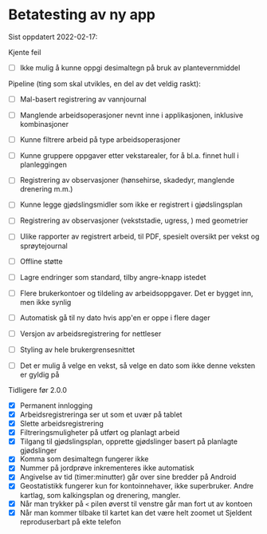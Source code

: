 # Betatesting av ny app

Sist oppdatert 2022-02-17:

Kjente feil
- [ ] Ikke mulig å kunne oppgi desimaltegn på bruk av plantevernmiddel

Pipeline (ting som skal utvikles, en del av det veldig raskt):
- [ ] Mal-basert registrering av vannjournal
- [ ] Manglende arbeidsoperasjoner nevnt inne i applikasjonen, inklusive kombinasjoner
- [ ] Kunne filtrere arbeid på type arbeidsoperasjoner
- [ ] Kunne gruppere oppgaver etter vekstarealer, for å bl.a. finnet hull i planleggingen
- [ ] Registrering av observasjoner (hønsehirse, skadedyr, manglende drenering m.m.)
- [ ] Kunne legge gjødslingsmidler som ikke er registrert i gjødslingsplan
- [ ] Registrering av observasjoner (vekststadie, ugress, ) med geometrier
- [ ] Ulike rapporter av registrert arbeid, til PDF, spesielt oversikt per vekst og sprøytejournal
- [ ] Offline støtte
- [ ] Lagre endringer som standard, tilby angre-knapp istedet
- [ ] Flere brukerkontoer og tildeling av arbeidsoppgaver. Det er bygget inn, men ikke synlig
- [ ] Automatisk gå til ny dato hvis app'en er oppe i flere dager
- [ ] Versjon av arbeidsregistrering for nettleser
- [ ] Styling av hele brukergrensesnittet
- [ ] Det er mulig å velge en vekst, så velge en dato som ikke denne veksten er gyldig på


Tidligere før 2.0.0
- [X] Permanent innlogging
- [X] Arbeidsregistreringa ser ut som et uvær på tablet
- [X] Slette arbeidsregistrering
- [X] Filtreringsmuligheter på utført og planlagt arbeid
- [X] Tilgang til gjødslingsplan, opprette gjødslinger basert på planlagte gjødslinger
- [X] Komma som desimaltegn fungerer ikke
- [X] Nummer på jordprøve inkrementeres ikke automatisk
- [X] Angivelse av tid (timer:minutter) går over sine bredder på Android
- [X] Geostatistikk fungerer kun for kontoinnehaver, ikke superbruker. Andre kartlag, som kalkingsplan og drenering, mangler.
- [X] Når man trykker på `<` pilen øverst til venstre går man fort ut av kontoen
- [X] Når man kommer tilbake til kartet kan det være helt zoomet ut Sjeldent reproduserbart på ekte telefon

